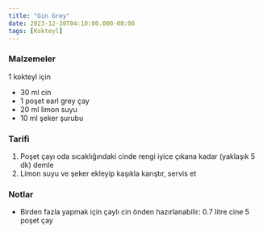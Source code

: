 ```yaml
---
title: "Gin Grey"
date: 2023-12-30T04:10:00.000-08:00
tags: [Kokteyl]
---
```


### Malzemeler

1 kokteyl için

- 30 ml cin
- 1 poşet earl grey çay
- 20 ml limon suyu
- 10 ml şeker şurubu

### Tarifi

1. Poşet çayı oda sıcaklığındaki cinde rengi iyice çıkana kadar (yaklaşık 5 dk) demle
2. Limon suyu ve şeker ekleyip kaşıkla karıştır, servis et

### Notlar

- Birden fazla yapmak için çaylı cin önden hazırlanabilir: 0.7 litre cine 5 poşet çay
